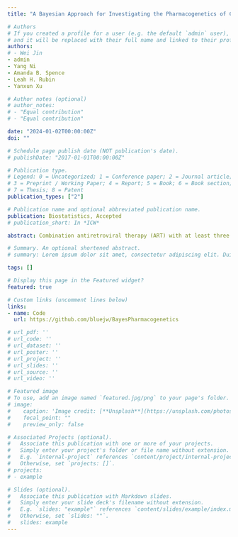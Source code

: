 ```yaml
---
title: "A Bayesian Approach for Investigating the Pharmacogenetics of Combination Antiretroviral Therapy in People with HIV"

# Authors
# If you created a profile for a user (e.g. the default `admin` user), write the username (folder name) here 
# and it will be replaced with their full name and linked to their profile.
authors:
# - Wei Jin
- admin
- Yang Ni
- Amanda B. Spence
- Leah H. Rubin
- Yanxun Xu

# Author notes (optional)
# author_notes:
# - "Equal contribution"
# - "Equal contribution"

date: "2024-01-02T00:00:00Z"
doi: ""

# Schedule page publish date (NOT publication's date).
# publishDate: "2017-01-01T00:00:00Z"

# Publication type.
# Legend: 0 = Uncategorized; 1 = Conference paper; 2 = Journal article;
# 3 = Preprint / Working Paper; 4 = Report; 5 = Book; 6 = Book section;
# 7 = Thesis; 8 = Patent
publication_types: ["2"]

# Publication name and optional abbreviated publication name.
publication: Biostatistics, Accepted
# publication_short: In *ICW*

abstract: Combination antiretroviral therapy (ART) with at least three different drugs has become the standard of care for people with HIV (PWH) due to its exceptional effectiveness in viral suppression. However, many ART drugs have been reported to associate with neuropsychiatric adverse effects including depression, especially when certain genetic polymorphisms exist. Pharmacogenetics is an important consideration for administering combination ART as it may influence drug efficacy and increase risk for neuropsychiatric conditions. Large-scale longitudinal HIV databases provide researchers opportunities to investigate the pharmacogenetics of combination ART in a data-driven manner. However, with more than 30 FDA-approved ART drugs, the interplay between the large number of possible ART drug combinations and genetic polymorphisms imposes statistical modeling challenges. We develop a Bayesian approach to examine the longitudinal effects of combination ART and their interactions with genetic polymorphisms on depressive symptoms in PWH. The proposed method utilizes a Gaussian process with a composite kernel function to capture the longitudinal combination ART effects by directly incorporating individuals' treatment histories, and a Bayesian classification and regression tree to account for individual heterogeneity. Through both simulation studies and an application to a dataset from the Women’s Interagency HIV Study, we demonstrate the clinical utility of the proposed approach in investigating the pharmacogenetics of combination ART, and assisting physicians to make effective individualized treatment decisions that can improve health outcomes for PWH.

# Summary. An optional shortened abstract.
# summary: Lorem ipsum dolor sit amet, consectetur adipiscing elit. Duis posuere tellus ac convallis placerat. Proin tincidunt magna sed ex sollicitudin condimentum.

tags: []

# Display this page in the Featured widget?
featured: true

# Custom links (uncomment lines below)
links:
- name: Code
  url: https://github.com/bluejw/BayesPharmacogenetics

# url_pdf: ''
# url_code: ''
# url_dataset: ''
# url_poster: ''
# url_project: ''
# url_slides: ''
# url_source: ''
# url_video: ''

# Featured image
# To use, add an image named `featured.jpg/png` to your page's folder. 
# image:
#    caption: 'Image credit: [**Unsplash**](https://unsplash.com/photos/pLCdAaMFLTE)'
#    focal_point: ""
#    preview_only: false

# Associated Projects (optional).
#   Associate this publication with one or more of your projects.
#   Simply enter your project's folder or file name without extension.
#   E.g. `internal-project` references `content/project/internal-project/index.md`.
#   Otherwise, set `projects: []`.
# projects:
# - example

# Slides (optional).
#   Associate this publication with Markdown slides.
#   Simply enter your slide deck's filename without extension.
#   E.g. `slides: "example"` references `content/slides/example/index.md`.
#   Otherwise, set `slides: ""`.
#   slides: example
---
```

